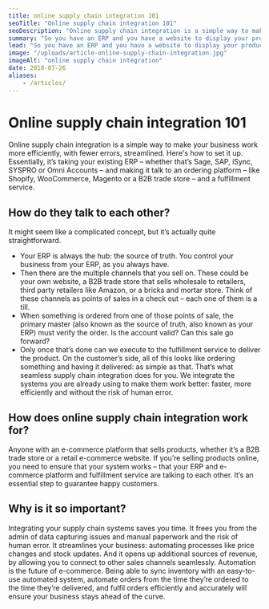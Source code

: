 ```yaml
---
title: online supply chain integration 101
seoTitle: "Online supply chain integration 101"
seoDescription: "Online supply chain integration is a simple way to make your business work more efficiently, with fewer errors, streamlined. Here's how to set it up."
summary: "So you have an ERP and you have a website to display your products… But something is missing. That something is online supply chain integration. Here’s the what, who and why."
lead: "So you have an ERP and you have a website to display your products… But something is missing. That something is online supply chain integration: a simple way to make your business work more efficiently, with fewer errors, streamlined."
image: "/uploads/article-online-supply-chain-integration.jpg"
imageAlt: "online supply chain integration"
date: 2018-07-26
aliases:
    - /articles/
---
```


# Online supply chain integration 101

Online supply chain integration is a simple way to make your business work more efficiently, with fewer errors, streamlined. Here's how to set it up.
Essentially, it’s taking your existing ERP – whether that’s Sage, SAP, iSync, SYSPRO or Omni Accounts – and making it talk to an ordering platform – like Shopify, WooCommerce, Magento or a B2B trade store – and a fulfillment service.

## How do they talk to each other?

It might seem like a complicated concept, but it’s actually quite straightforward.
- Your ERP is always the hub: the source of truth. You control your business from your ERP, as you always have.
- Then there are the multiple channels that you sell on. These could be your own website, a B2B trade store that sells wholesale to retailers, third party retailers like Amazon, or a bricks and mortar store. Think of these channels as points of sales in a check out – each one of them is a till.
- When something is ordered from one of those points of sale, the primary master (also known as the source of truth, also known as your ERP) must verify the order. Is the account valid? Can this sale go forward?
- Only once that’s done can we execute to the fulfillment service to deliver the product.
On the customer’s side, all of this looks like ordering something and having it delivered: as simple as that. That’s what seamless supply chain integration does for you. We integrate the systems you are already using to make them work better: faster, more efficiently and without the risk of human error.

## How does online supply chain integration work for?

Anyone with an e-commerce platform that sells products, whether it’s a B2B trade store or a retail e-commerce website. If you’re selling products online, you need to ensure that your system works – that your ERP and e-commerce platform and fulfillment service are talking to each other. It’s an essential step to guarantee happy customers.

## Why is it so important?

Integrating your supply chain systems saves you time. It frees you from the admin of data capturing issues and manual paperwork and the risk of human error. It streamlines your business: automating processes like price changes and stock updates. And it opens up additional sources of revenue, by allowing you to connect to other sales channels seamlessly. Automation is the future of e-commerce. Being able to sync inventory with an easy-to-use automated system, automate orders from the time they’re ordered to the time they’re delivered, and fulfil orders efficiently and accurately will ensure your business stays ahead of the curve.

